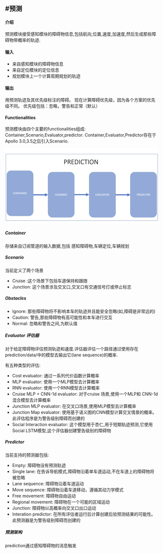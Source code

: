 #预测
----
#### 介绍

预测模块接受感知模块的障碍物信息,包括航向,位置,速度,加速度,然后生成那些障碍物带概率的轨迹.

#### 输入

- 来自感知模块的障碍物信息
- 来自定位模块的定位信息
- 规划模块上一个计算周期规划的轨迹

#### 输出

用预测轨迹及其优先级标注的障碍。 现在计算障碍优先级，因为各个方案的优先级不同。 优先级包括：忽略，警告和正常（默认）

#### Functionalities

预测模块由四个主要的functionalities组成: Container,Scenario,Evaluator,predictor.
Container,Evaluator,Predictor存在于Apollo 3.0,3.5之后引入Scenario.

![](images/prediction.png)

##### Container

存储来自订阅管道的输入数据,包括 感知障碍物,车辆定位,车辆规划

##### Scenario

当前定义了两个场景
- Cruise :这个场景下包括车道保持和跟随
- Junction: 这个场景涉及交叉口,交叉口有交通信号灯或停止标志

##### Obstacles

- Ignore: 那些障碍物将不影响本车的轨迹并且能安全忽略(如,障碍是非常远的)
- Caution: 警告,那些障碍物有高可能性和本车进行交互
- Normal: 忽略和警告之间,为默认值

##### Evaluator 评估器

对于给定障碍物评估预测轨迹和速度.评估器评估一个路径通过使用存在 prediction/data/中的模型去输出它(lane sequence)的概率.

有五种类型的评估:
- Cost evaluator: 通过一系列代价函数计算概率
- MLP evaluator: 使用一个MLP模型去计算概率
- RNN evaluator: 使用一个RNN模型去计算概率
- Cruise MLP + CNN-1d evaluator: 对于cruise 场景,使用一个MLP和 CNN-1d混合模型去计算概率
- Junction MLP evaluator: 在交叉口场景,使用MLP模型去计算概率
- Junction Map evaluator: 使用基于语义图的CNN模型计算交叉情景的概率。此评估程序是为警告级别障碍而创建的
- Social Interaction evaluator: 这个模型用于杏仁,用于短期轨迹预测,它使用Social LSTM模型,这个评估器创建警告级别的障碍物

##### Predictor

当前支持的预测器包括:
- Empty: 障碍物没有预测轨迹
- Single lane: 在告诉导航模式,障碍物沿着单车道运动,不在车道上的障碍物将被忽略
- Lane sequence: 障碍物沿着车道运动
- Move sequence: 障碍物沿着车道移动，遵循其动力学模式
- Free movement: 障碍物自由运动
- Regional movement: 障碍物在一个可能的区域运动
- Junction: 障碍物以高概率向交叉口出口运动
- Interation predictor: 在所有评估者运行后计算创建后验预测结果的可能性。此预测器是为警告级别障碍而创建的
##### 预测架构

prediction通过感知障碍物的消息触发







